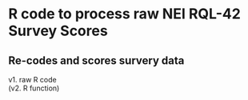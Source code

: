 # R code to process raw NEI RQL-42 Survey Scores
## Re-codes and scores survery data
v1. raw R code \
(v2. R function)
